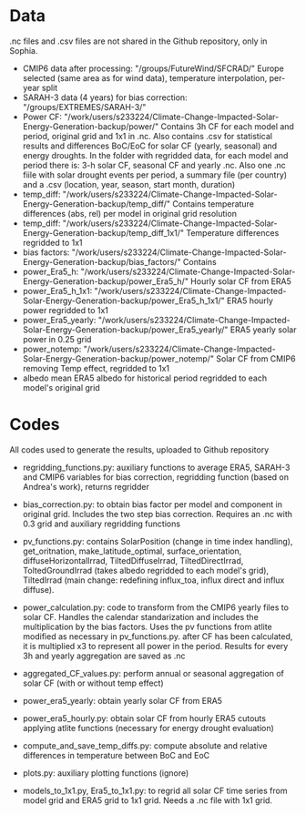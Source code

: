 # Data
.nc files and .csv files are not shared in the Github repository, only in Sophia. 

- CMIP6 data after processing: "/groups/FutureWind/SFCRAD/" Europe selected (same area as for wind data), temperature interpolation, per-year split
- SARAH-3 data (4 years) for bias correction: "/groups/EXTREMES/SARAH-3/"
- Power CF: "/work/users/s233224/Climate-Change-Impacted-Solar-Energy-Generation-backup/power/"
Contains 3h CF for each model and period, original grid and 1x1 in .nc. Also contains .csv for statistical results and differences BoC/EoC for solar CF (yearly, seasonal) and energy droughts. 
In the folder with regridded data, for each model and period there is: 3-h solar CF, seasonal CF and yearly .nc. Also one .nc fiile with solar drought events per period, a summary file (per country) and a .csv (location, year, season, start month, duration)
- temp_diff: "/work/users/s233224/Climate-Change-Impacted-Solar-Energy-Generation-backup/temp_diff/"
Contains temperature differences (abs, rel) per model in original grid resolution
- temp_diff: "/work/users/s233224/Climate-Change-Impacted-Solar-Energy-Generation-backup/temp_diff_1x1/"
Temperature differences regridded to 1x1
- bias factors: "/work/users/s233224/Climate-Change-Impacted-Solar-Energy-Generation-backup/bias_factors/"
Contains 
- power_Era5_h: "/work/users/s233224/Climate-Change-Impacted-Solar-Energy-Generation-backup/power_Era5_h/"
Hourly solar CF from ERA5
- power_Era5_h_1x1: "/work/users/s233224/Climate-Change-Impacted-Solar-Energy-Generation-backup/power_Era5_h_1x1/"
ERA5 hourly power regridded to 1x1
- power_Era5_yearly: "/work/users/s233224/Climate-Change-Impacted-Solar-Energy-Generation-backup/power_Era5_yearly/"
ERA5 yearly solar power in 0.25 grid
- power_notemp: "/work/users/s233224/Climate-Change-Impacted-Solar-Energy-Generation-backup/power_notemp/"
Solar CF from CMIP6 removing Temp effect, regridded to 1x1
- albedo
mean ERA5 albedo for historical period regridded to each model's original grid


# Codes
All codes used to generate the results, uploaded to Github repository

- regridding_functions.py: auxiliary functions to average ERA5, SARAH-3 and CMIP6 variables for bias correction, regridding function (based on Andrea's work), returns regridder
- bias_correction.py: to obtain bias factor per model and component in original grid. Includes the two step bias correction. Requires an .nc with 0.3 grid and auxiliary regridding functions 


- pv_functions.py: contains SolarPosition (change in time index handling), get_oritnation, make_latitude_optimal, surface_orientation, diffuseHorizontalIrrad, TiltedDiffuseIrrad, TiltedDirectIrrad, ToltedGroundIrrad (takes albedo regridded to each model's grid), TiltedIrrad (main change: redefining influx_toa, influx direct and influx diffuse). 
- power_calculation.py: code to transform from the CMIP6 yearly files to solar CF. Handles the calendar standarization and includes the multiplication by the bias factors. Uses the pv functions from atlite modified as necessary in pv_functions.py. after CF has been calculated, it is multiplied x3 to represent all power in the period. Results for every 3h and yearly aggregation are saved as .nc
- aggregated_CF_values.py: perform annual or seasonal aggregation of solar CF (with or without temp effect)
- power_era5_yearly: obtain yearly solar CF from ERA5
- power_era5_hourly.py: obtain solar CF from hourly ERA5 cutouts applying atlite functions (necessary for energy drought evaluation)




- compute_and_save_temp_diffs.py: compute absolute and relative differences in temperature between BoC and EoC


- plots.py: auxiliary plotting functions (ignore)
- models_to_1x1.py, Era5_to_1x1.py: to regrid all solar CF time series from model grid and ERA5 grid to 1x1 grid. Needs a .nc file with 1x1 grid. 